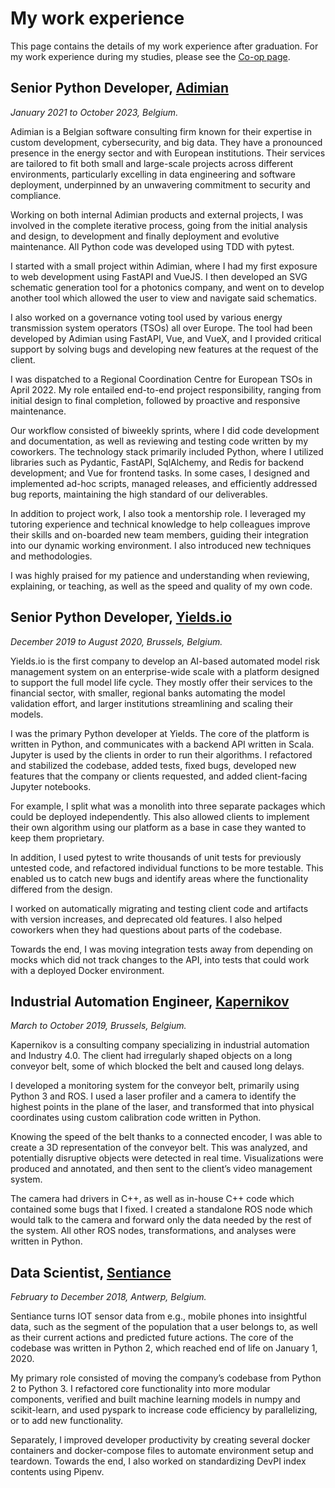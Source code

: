 # My work experience
This page contains the details of my work experience after graduation.
For my work experience during my studies, please see the [Co-op page](coop).

## Senior Python Developer, [Adimian](https://www.adimian.com/)
_January 2021 to October 2023, Belgium._

Adimian is a Belgian software consulting firm known for their expertise in custom development, cybersecurity, and big data. They have a pronounced presence in the energy sector and with European institutions. Their services are tailored to fit both small and large-scale projects across different environments, particularly excelling in data engineering and software deployment, underpinned by an unwavering commitment to security and compliance.

Working on both internal Adimian products and external projects, I was involved in the complete iterative process, going from the initial analysis and design, to development and finally deployment and evolutive maintenance. All Python code was developed using TDD with pytest.

I started with a small project within Adimian, where I had my first exposure to web development using FastAPI and VueJS. I then developed an SVG schematic generation tool for a photonics company, and went on to develop another tool which allowed the user to view and navigate said schematics.

I also worked on a governance voting tool used by various energy transmission system operators (TSOs) all over Europe. The tool had been developed by Adimian using FastAPI, Vue, and VueX, and I provided critical support by solving bugs and developing new features at the request of the client.

I was dispatched to a Regional Coordination Centre for European TSOs in April 2022. My role entailed end-to-end project responsibility, ranging from initial design to final completion, followed by proactive and responsive maintenance. 

Our workflow consisted of biweekly sprints, where I did code development and documentation, as well as reviewing and testing code written by my coworkers. The technology stack primarily included Python, where I utilized libraries such as Pydantic, FastAPI, SqlAlchemy, and Redis for backend development; and Vue for frontend tasks. In some cases, I designed and implemented ad-hoc scripts, managed releases, and efficiently addressed bug reports, maintaining the high standard of our deliverables. 

In addition to project work, I also took a mentorship role. I leveraged my tutoring experience and technical knowledge to help colleagues improve their skills and on-boarded new team members, guiding their integration into our dynamic working environment. I also introduced new techniques and methodologies. 

I was highly praised for my patience and understanding when reviewing, explaining, or teaching, as well as the speed and quality of my own code.

## Senior Python Developer, [Yields.io](https://www.yields.io/)
_December 2019 to August 2020, Brussels, Belgium._

Yields.io is the first company to develop an AI-based automated model risk management system on an enterprise-wide scale with a platform designed to support the full model life cycle. They mostly offer their services to the financial sector, with smaller, regional banks automating the model validation effort, and larger institutions streamlining and scaling their models.

I was the primary Python developer at Yields. The core of the platform is written in Python, and communicates with a backend API written in Scala. Jupyter is used by the clients in order to run their algorithms. I refactored and stabilized the codebase, added tests, fixed bugs, developed new features that the company or clients requested, and added client-facing Jupyter notebooks.

For example, I split what was a monolith into three separate packages which could be deployed independently. This also allowed clients to implement their own algorithm using our platform as a base in case they wanted to keep them proprietary.

In addition, I used pytest to write thousands of unit tests for previously untested code, and refactored individual functions to be more testable. This enabled us to catch new bugs and identify areas where the functionality differed from the design.

I worked on automatically migrating and testing client code and artifacts with version increases, and deprecated old features. I also helped coworkers when they had questions about parts of the codebase.

Towards the end, I was moving integration tests away from depending on mocks which did not track changes to the API, into tests that could work with a deployed Docker environment.

## Industrial Automation Engineer, [Kapernikov](https://www.kapernikov.com/)
_March to October 2019, Brussels, Belgium._

Kapernikov is a consulting company specializing in industrial automation and Industry 4.0. The client had irregularly shaped objects on a long conveyor belt, some of which blocked the belt and caused long delays.

I developed a monitoring system for the conveyor belt, primarily using Python 3 and ROS. I used a laser profiler and a camera to identify the highest points in the plane of the laser, and transformed that into physical coordinates using custom calibration code written in Python.

Knowing the speed of the belt thanks to a connected encoder, I was able to create a 3D representation of the conveyor belt. This was analyzed, and potentially disruptive objects were detected in real time. Visualizations were produced and annotated, and then sent to the client’s video management system.

The camera had drivers in C++, as well as in-house C++ code which contained some bugs that I fixed. I created a standalone ROS node which would talk to the camera and forward only the data needed by the rest of the system. All other ROS nodes, transformations, and analyses were written in Python.

## Data Scientist, [Sentiance](https://www.sentiance.com/)
_February to December 2018, Antwerp, Belgium._

Sentiance turns IOT sensor data from e.g., mobile phones into insightful data, such as the segment of the population that a user belongs to, as well as their current actions and predicted future actions. The core of the codebase was written in Python 2, which reached end of life on January 1, 2020.

My primary role consisted of moving the company’s codebase from Python 2 to Python 3. I refactored core functionality into more modular components, verified and built machine learning models in numpy and scikit-learn, and used pyspark to increase code efficiency by parallelizing, or to add new functionality.

Separately, I improved developer productivity by creating several docker containers and docker-compose files to automate environment setup and teardown. Towards the end, I also worked on standardizing DevPI index contents using Pipenv.
